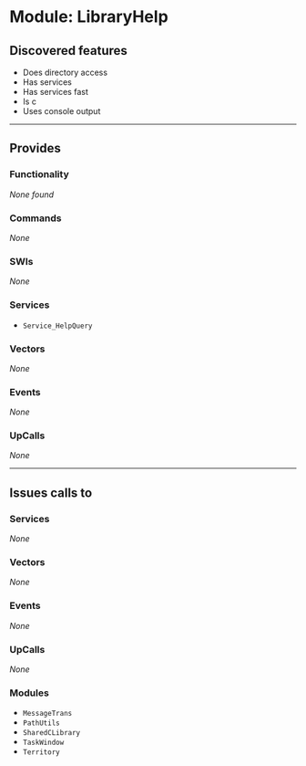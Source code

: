 # Module: LibraryHelp

## Discovered features


* Does directory access
* Has services
* Has services fast
* Is c
* Uses console output

---

## Provides

### Functionality


*None found*

### Commands


*None*


### SWIs


*None*


### Services


* `Service_HelpQuery`


### Vectors


*None*


### Events


*None*


### UpCalls


*None*


---

## Issues calls to

### Services


*None*


### Vectors


*None*


### Events


*None*


### UpCalls


*None*


### Modules


* `MessageTrans`
* `PathUtils`
* `SharedCLibrary`
* `TaskWindow`
* `Territory`


